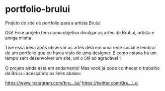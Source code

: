 # portfolio-brului
 Projeto de site de portfolio para a artista Brului

 Olá! Esse projeto tem como objetivo divulgar as artes da BruLui, artista e amiga minha.

 Tive essa ideia após observar as artes dela em uma rede social e lembrar de um portfolio que eu havia visto de uma designer. E como estava há um tempo sem desenvolver um site, uni o útil ao agradável ✨

 O projeto ainda está em andamento! Mas você já pode conhecer o trabalho da BruLui acessando os links abaixo:

https://www.instagram.com/bru__lui/
https://twitter.com/Bru__Lui